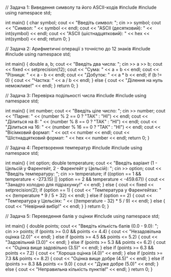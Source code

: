 // Задача 1: Виведення символу та його ASCII-кодів
#include <iostream>
#include <iomanip>
using namespace std;

int main() {
    char symbol;
    cout << "Введіть символ: ";
    cin >> symbol;
    cout << "Символ: " << symbol << endl;
    cout << "ASCII (десятковий): " << int(symbol) << endl;
    cout << "ASCII (шістнадцятковий): " << hex << int(symbol) << endl;
    return 0;
}

// Задача 2: Арифметичні операції з точністю до 12 знаків
#include <iostream>
#include <iomanip>
using namespace std;

int main() {
    double a, b;
    cout << "Введіть два числа: ";
    cin >> a >> b;
    cout << fixed << setprecision(12);
    cout << "Сума: " << a + b << endl;
    cout << "Різниця: " << a - b << endl;
    cout << "Добуток: " << a * b << endl;
    if (b != 0) {
        cout << "Частка: " << a / b << endl;
    } else {
        cout << "Ділення на нуль неможливе!" << endl;
    }
    return 0;
}

// Задача 3: Перевірка подільності числа
#include <iostream>
#include <iomanip>
using namespace std;

int main() {
    int number;
    cout << "Введіть ціле число: ";
    cin >> number;
    cout << "Парне: " << (number % 2 == 0 ? "ТАК" : "НІ") << endl;
    cout << "Ділиться на 8: " << (number % 8 == 0 ? "ТАК" : "НІ") << endl;
    cout << "Ділиться на 16: " << (number % 16 == 0 ? "ТАК" : "НІ") << endl;
    cout << "Вісімковий формат: " << oct << number << endl;
    cout << "Шістнадцятковий формат: " << hex << number << endl;
    return 0;
}

// Задача 4: Перетворення температур
#include <iostream>
#include <iomanip>
using namespace std;

int main() {
    int option;
    double temperature;
    cout << "Введіть варіант (1 - Цельсій у Фаренгейт, 2 - Фаренгейт у Цельсій): ";
    cin >> option;
    cout << "Введіть температуру: ";
    cin >> temperature;
    if ((option == 1 && temperature < -273.15) || (option == 2 && temperature < -459.67)) {
        cout << "Занадто холодно для підрахунку!" << endl;
    } else {
        cout << fixed << setprecision(2);
        if (option == 1) {
            cout << "Температура у Фаренгейтах: " << (temperature * 9 / 5 + 32) << endl;
        } else if (option == 2) {
            cout << "Температура у Цельсіях: " << ((temperature - 32) * 5 / 9) << endl;
        } else {
            cout << "Невірний вибір!" << endl;
        }
    }
    return 0;
}

// Задача 5: Переведення балів у оцінки
#include <iostream>
using namespace std;

int main() {
    double points;
    cout << "Введіть кількість балів (0.0 - 9.0): ";
    cin >> points;
    if (points >= 0.0 && points <= 4.4) {
        cout << "Незадовільна оцінка (2.0)" << endl;
    } else if (points >= 4.5 && points <= 5.2) {
        cout << "Задовільний (3.0)" << endl;
    } else if (points >= 5.3 && points <= 6.2) {
        cout << "Оцінка вище задовільно (3.5)" << endl;
    } else if (points >= 6.3 && points <= 7.2) {
        cout << "Хороша оцінка (4.0)" << endl;
    } else if (points >= 7.3 && points <= 8.2) {
        cout << "Оцінка вище добре (4.5)" << endl;
    } else if (points >= 8.3 && points <= 9.0) {
        cout << "Дуже добре (5.0)" << endl;
    } else {
        cout << "Неправильна кількість пунктів!" << endl;
    }
    return 0;
}
